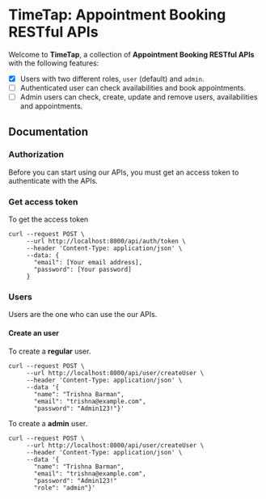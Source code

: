 # TimeTap: Appointment Booking RESTful APIs

Welcome to **TimeTap**, a collection of **Appointment Booking RESTful APIs** with the following features:

* [x] Users with two different roles, `user` (default) and `admin`.
* [ ] Authenticated user can check availabilities and book appointments.
* [ ] Admin users can check, create, update and remove users, availabilities and appointments.

## Documentation

### Authorization

Before you can start using our APIs, you must get an access token to authenticate with the APIs.

### Get access token

To get the access token

```
curl --request POST \
     --url http://localhost:8000/api/auth/token \
     --header 'Content-Type: application/json' \
     --data: {
       "email": [Your email address],
       "password": [Your password]
     }
```

### Users

Users are the one who can use the our APIs.

#### Create an user

To create a **regular** user.

```
curl --request POST \
     --url http://localhost:8000/api/user/createUser \
     --header 'Content-Type: application/json' \
     --data '{
       "name": "Trishna Barman",
       "email": "trishna@example.com",
       "password": "Admin123!"}'
```

To create a **admin** user.

```
curl --request POST \
     --url http://localhost:8000/api/user/createUser \
     --header 'Content-Type: application/json' \
     --data '{
       "name": "Trishna Barman",
       "email": "trishna@example.com",
       "password": "Admin123!"
       "role": "admin"}'
```
